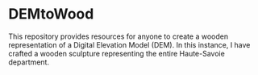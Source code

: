 # DEMtoWood
This repository provides resources for anyone to create a wooden representation of a Digital Elevation Model (DEM). In this instance, I have crafted a wooden sculpture representing the entire Haute-Savoie department.
